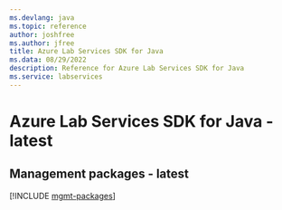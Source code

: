 ```yaml
---
ms.devlang: java
ms.topic: reference
author: joshfree
ms.author: jfree
title: Azure Lab Services SDK for Java
ms.data: 08/29/2022
description: Reference for Azure Lab Services SDK for Java
ms.service: labservices
---
```

# Azure Lab Services SDK for Java - latest

## Management packages - latest
[!INCLUDE [mgmt-packages](lab-services-mgmt-index.md)]
